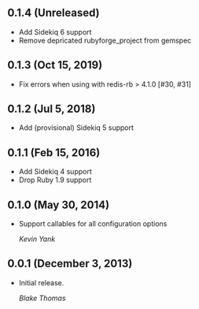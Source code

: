 ## 0.1.4 (Unreleased)

* Add Sidekiq 6 support
* Remove depricated rubyforge_project from gemspec

## 0.1.3 (Oct 15, 2019)

* Fix errors when using with redis-rb > 4.1.0 [#30, #31]

## 0.1.2 (Jul 5, 2018)

* Add (provisional) Sidekiq 5 support

## 0.1.1 (Feb 15, 2016)

* Add Sidekiq 4 support
* Drop Ruby 1.9 support

## 0.1.0 (May 30, 2014)

* Support callables for all configuration options

  *Kevin Yank*

## 0.0.1 (December 3, 2013)

* Initial release.

  *Blake Thomas*
